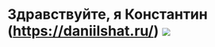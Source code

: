 
# Здравствуйте, я Константин (https://daniilshat.ru/) ![](https://github.com/blackcater/blackcater/raw/main/images/Hi.gif) 
### 
<!--
**KonstantinBatrakov/KonstantinBatrakov** is a ✨ _special_ ✨ repository because its `README.md` (this file) appears on your GitHub profile.

Here are some ideas to get you started:

- 🔭 I’m currently working on ...
- 🌱 I’m currently learning ...
- 👯 I’m looking to collaborate on ...
- 🤔 I’m looking for help with ...
- 💬 Ask me about ...
- 📫 How to reach me: ...
- 😄 Pronouns: ...
- ⚡ Fun fact: ...
-->
